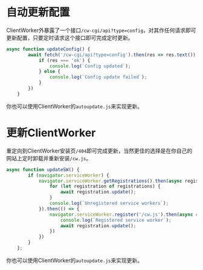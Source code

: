 # 自动更新配置

ClientWorker外暴露了一个接口`/cw-cgi/api?type=config`，对其作任何请求即可更新配置，只要定时请求这个接口即可完成定时更新。

```js
async function updateConfig() {
        await fetch('/cw-cgi/api?type=config').then(res => res.text()).then(res => {
            if (res === 'ok') {
                console.log(`Config updated`);
            } else {
                console.log(`Config update failed`);
            }
        })
    }
```

你也可以使用ClientWorker的`autoupdate.js`来实现更新。

# 更新ClientWorker

重定向到ClientWorker安装页`/404`即可完成更新，当然更佳的选择是在你自己的网站上定时卸载并重新安装`/cw.js`。

```js
async function updateSW() {
        if (navigator.serviceWorker) {
            navigator.serviceWorker.getRegistrations().then(async registrations => {
                for (let registration of registrations) {
                    await registration.update();
                }
                console.log(`Unregistered service workers`);
            }).then(() => {
                navigator.serviceWorker.register('/cw.js').then(async registration => {
                    console.log(`Registered service worker`);
                    await registration.update();
                })
            })
        }
    };
```

你也可以使用ClientWorker的`autoupdate.js`来实现更新。